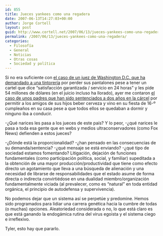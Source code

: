 ```yaml
---
id: 855
title: Jueces yankees como una regadera
date: 2007-06-13T14:27:03+00:00
author: Jorge Cortell
layout: post
guid: http://www.cortell.net/2007/06/13/jueces-yankees-como-una-regadera/
permalink: /2007/06/13/jueces-yankees-como-una-regadera/
categories:
  - Filosofí­a
  - General
  - Noticias
  - Otras cosas
  - Sociedad y polí­tica
---
```

Si no era suficiente con <a target="_blank" title="WSJ" href="http://blogs.wsj.com/law/2007/06/06/judge-sues-dry-cleaners-for-54-million/">el caso de un juez de Washington D.C. que ha demandado a una tintorerí­a</a> por perder sus pantalones pese a tener un cartel que dice &#8220;satisfacción garantizada / servicio en 24 horas&#8221; y les pide 54 millones de dólares (en el juicio incluso ha llorado), ayer me contaron <a target="_blank" title="WP" href="http://www.washingtonpost.com/wp-dyn/content/article/2007/06/08/AR2007060802795.html?hpid=moreheadlines">el caso de unos padres que han sido sentenciados a dos años en la cárcel</a> por permitir a los amigos de sus hijos beber cerveza y vino en su fiesta de 16-º cumpleaños en su casa pese a que todos ellos se quedaban a dormir y ninguno iba a conducir.

-¿Qué narices les pasa a los jueces de este paí­s? Y lo peor, -¿qué narices le pasa a toda esa gente que en webs y medios ultraconservadores (como Fox News) defienden a estos jueces?

-¿Dónde está la proporcionalidad? -¿han pensado en las consecuencias de su demanda/sentencia? -¿qué mensaje se está enviando? -¿qué tipo de sociedad estamos fomentando? Litigación, dejación de funciones fundamentales (como participación polí­tica, social, y familiar) supeditada a la obtención de una mayor producción/productividad que tiene como efecto directo un agotamiento que lleva a una búsqueda de alienación y una necesidad de librarse de responsabilidades que el estado asume de forma directa o indirecta convirtiédose en una dualidad miembro/organización fundamentalmente viciada (al prevalecer, como es &#8220;natural&#8221; en toda entidad orgánica, el principio de autodefensa y supervivencia).

No podemos dejar que un sistema así­ se perpetúe y predomine. Hemos sido programados para lidiar una carrera genética hacia la cumbre de todas (o muchas) opciones. Aleatoriedad considerada o no, lo que está claro es que está ganando la endogámica rutina del virus egoista y el sistema ciego e irreflexivo.

Tyler, esto hay que pararlo.
